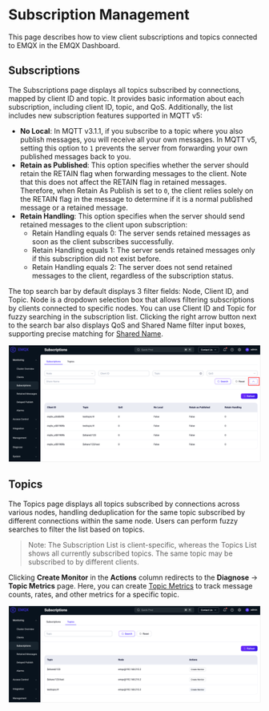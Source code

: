 # Subscription Management

This page describes how to view client subscriptions and topics connected to EMQX in the EMQX Dashboard.

## Subscriptions

The Subscriptions page displays all topics subscribed by connections, mapped by client ID and topic. It provides basic information about each subscription, including client ID, topic, and QoS. Additionally, the list includes new subscription features supported in MQTT v5:

- **No Local**: In MQTT v3.1.1, if you subscribe to a topic where you also publish messages, you will receive all your own messages. In MQTT v5, setting this option to `1` prevents the server from forwarding your own published messages back to you.
- **Retain as Published**: This option specifies whether the server should retain the RETAIN flag when forwarding messages to the client. Note that this does not affect the RETAIN flag in retained messages. Therefore, when Retain As Publish is set to `0`, the client relies solely on the RETAIN flag in the message to determine if it is a normal published message or a retained message.
- **Retain Handling**: This option specifies when the server should send retained messages to the client upon subscription:
  - Retain Handling equals 0: The server sends retained messages as soon as the client subscribes successfully.
  - Retain Handling equals 1: The server sends retained messages only if this subscription did not exist before.
  - Retain Handling equals 2: The server does not send retained messages to the client, regardless of the subscription status.

The top search bar by default displays 3 filter fields: Node, Client ID, and Topic. Node is a dropdown selection box that allows filtering subscriptions by clients connected to specific nodes. You can use Client ID and Topic for fuzzy searching in the subscription list. Clicking the right arrow button next to the search bar also displays QoS and Shared Name filter input boxes, supporting precise matching for [Shared Name](../../messaging/mqtt-shared-subscription.md).

<img src="./assets/subscriptions.png" alt="Subscriptions" style="zoom:50%;" />

## Topics

The Topics page displays all topics subscribed by connections across various nodes, handling deduplication for the same topic subscribed by different connections within the same node. Users can perform fuzzy searches to filter the list based on topics.

> Note: The Subscription List is client-specific, whereas the Topics List shows all currently subscribed topics. The same topic may be subscribed to by different clients.

Clicking **Create Monitor** in the **Actions** column redirects to the **Diagnose** -> **Topic Metrics** page. Here, you can create [Topic Metrics](../observability/topic-metrics.md) to track message counts, rates, and other metrics for a specific topic.

<img src="./assets/topics.png" alt="topics" style="zoom:50%;" />
